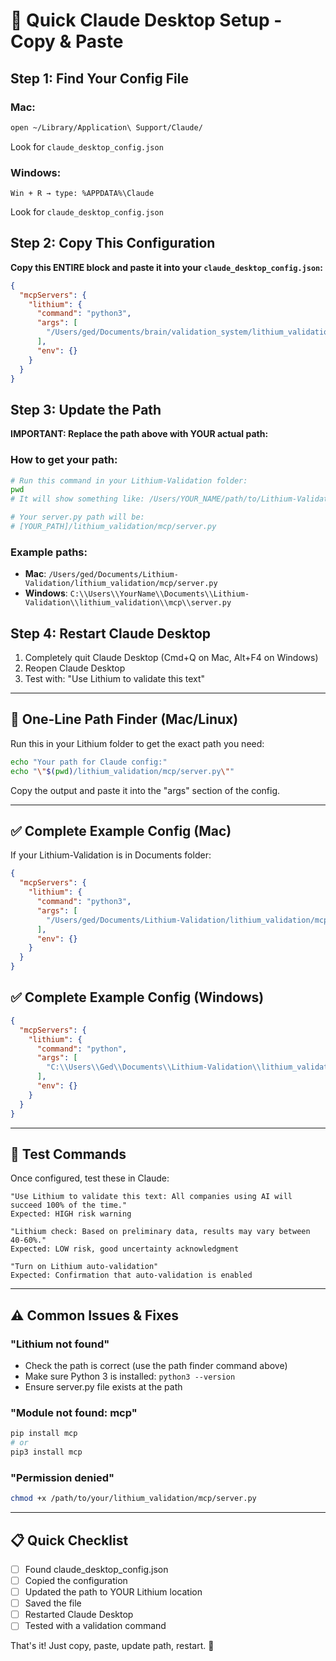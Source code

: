 # 🚀 Quick Claude Desktop Setup - Copy & Paste

## Step 1: Find Your Config File

### Mac:
```bash
open ~/Library/Application\ Support/Claude/
```
Look for `claude_desktop_config.json`

### Windows:
```
Win + R → type: %APPDATA%\Claude
```
Look for `claude_desktop_config.json`

## Step 2: Copy This Configuration

**Copy this ENTIRE block and paste it into your `claude_desktop_config.json`:**

```json
{
  "mcpServers": {
    "lithium": {
      "command": "python3",
      "args": [
        "/Users/ged/Documents/brain/validation_system/lithium_validation/mcp/server.py"
      ],
      "env": {}
    }
  }
}
```

## Step 3: Update the Path

**IMPORTANT: Replace the path above with YOUR actual path:**

### How to get your path:
```bash
# Run this command in your Lithium-Validation folder:
pwd
# It will show something like: /Users/YOUR_NAME/path/to/Lithium-Validation

# Your server.py path will be:
# [YOUR_PATH]/lithium_validation/mcp/server.py
```

### Example paths:
- **Mac**: `/Users/ged/Documents/Lithium-Validation/lithium_validation/mcp/server.py`
- **Windows**: `C:\\Users\\YourName\\Documents\\Lithium-Validation\\lithium_validation\\mcp\\server.py`

## Step 4: Restart Claude Desktop

1. Completely quit Claude Desktop (Cmd+Q on Mac, Alt+F4 on Windows)
2. Reopen Claude Desktop
3. Test with: "Use Lithium to validate this text"

---

## 🎯 One-Line Path Finder (Mac/Linux)

Run this in your Lithium folder to get the exact path you need:

```bash
echo "Your path for Claude config:"
echo "\"$(pwd)/lithium_validation/mcp/server.py\""
```

Copy the output and paste it into the "args" section of the config.

---

## ✅ Complete Example Config (Mac)

If your Lithium-Validation is in Documents folder:

```json
{
  "mcpServers": {
    "lithium": {
      "command": "python3",
      "args": [
        "/Users/ged/Documents/Lithium-Validation/lithium_validation/mcp/server.py"
      ],
      "env": {}
    }
  }
}
```

## ✅ Complete Example Config (Windows)

```json
{
  "mcpServers": {
    "lithium": {
      "command": "python",
      "args": [
        "C:\\Users\\Ged\\Documents\\Lithium-Validation\\lithium_validation\\mcp\\server.py"
      ],
      "env": {}
    }
  }
}
```

---

## 🧪 Test Commands

Once configured, test these in Claude:

```
"Use Lithium to validate this text: All companies using AI will succeed 100% of the time."
Expected: HIGH risk warning

"Lithium check: Based on preliminary data, results may vary between 40-60%."
Expected: LOW risk, good uncertainty acknowledgment

"Turn on Lithium auto-validation"
Expected: Confirmation that auto-validation is enabled
```

---

## ⚠️ Common Issues & Fixes

### "Lithium not found"
- Check the path is correct (use the path finder command above)
- Make sure Python 3 is installed: `python3 --version`
- Ensure server.py file exists at the path

### "Module not found: mcp"
```bash
pip install mcp
# or
pip3 install mcp
```

### "Permission denied"
```bash
chmod +x /path/to/your/lithium_validation/mcp/server.py
```

---

## 📋 Quick Checklist

- [ ] Found claude_desktop_config.json
- [ ] Copied the configuration
- [ ] Updated the path to YOUR Lithium location
- [ ] Saved the file
- [ ] Restarted Claude Desktop
- [ ] Tested with a validation command

That's it! Just copy, paste, update path, restart. 🎉
